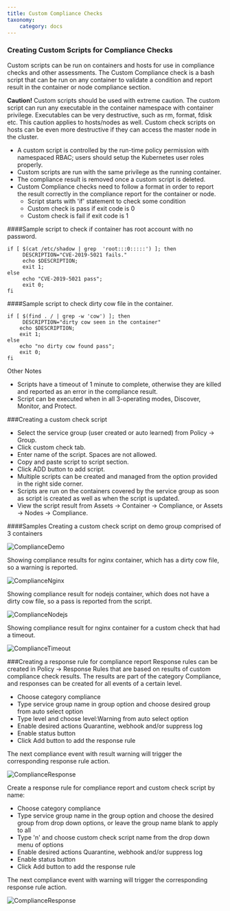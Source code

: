 ```yaml
---
title: Custom Compliance Checks
taxonomy:
    category: docs
---
```


### Creating Custom Scripts for Compliance Checks
Custom scripts can be run on containers and hosts for use in compliance checks and other assessments. The Custom Compliance check is a bash script that can be run on any container to validate a condition and report result in the container or node compliance section.

<strong>Caution!</strong> Custom scripts should be used with extreme caution. The custom script can run any executable in the container namespace with container privilege. Executables can be very destructive, such as rm, format, fdisk etc. This caution applies to hosts/nodes as well. Custom check scripts on hosts can be even more destructive if they can access the master node in the cluster.

+ A custom script is controlled by the run-time policy permission with namespaced RBAC; users should setup the Kubernetes user roles properly.
+ Custom scripts are run with the same privilege as the running container.
+ The compliance result is removed once a custom script is deleted.
+ Custom Compliance checks need to follow a format in order to report the result correctly in the compliance report for the container or node.
    - Script starts with 'if' statement to check some condition
    - Custom check is pass if exit code is 0
    - Custom check is fail if exit code is 1

####Sample script to check if container has root account with no password.
```
if [ $(cat /etc/shadow | grep  'root:::0:::::') ]; then
     DESCRIPTION="CVE-2019-5021 fails."
     echo $DESCRIPTION;
     exit 1;
else
     echo "CVE-2019-5021 pass";
     exit 0;
fi
```

####Sample script to check dirty cow file in the container.
```
if [ $(find . / | grep -w 'cow') ]; then
     DESCRIPTION="dirty cow seen in the container"
    echo $DESCRIPTION;
    exit 1;
else
    echo "no dirty cow found pass";
    exit 0;
fi
```

Other Notes
+ Scripts have a timeout of 1 minute to complete, otherwise they are killed and reported as an error in the compliance result.
+ Script can be executed when in all 3-operating modes, Discover, Monitor, and Protect.


###Creating a custom check script
+ Select the service group (user created or auto learned) from Policy -> Group.
+ Click custom check tab.
+ Enter name of the script. Spaces are not allowed.
+ Copy and paste script to script section.
+ Click ADD button to add script.
+ Multiple scripts can be created and managed from the option provided in the right side corner.
+ Scripts are run on the containers covered by the service group as soon as script is created as well as when the script is updated.
+ View the script result from Assets -> Container -> Compliance, or Assets -> Nodes -> Compliance.

####Samples
Creating a custom check script on demo group comprised of 3 containers

![ComplianceDemo](/img/05.policy/11.customcompliance/compliance1.png)

Showing compliance results for nginx container, which has a dirty cow file, so a warning is reported.

![ComplianceNginx](/img/05.policy/11.customcompliance/compliance2.png)

Showing compliance result for nodejs container, which does not have a dirty cow file, so a pass is reported from the script.

![ComplianceNodejs](/img/05.policy/11.customcompliance/compliance_nodejs.png)

Showing compliance result for nginx container for a custom check that had a timeout.

![ComplianceTimeout](/img/05.policy/11.customcompliance/compliance_timeout.png)


###Creating a response rule for compliance report
Response rules can be created in Policy -> Response Rules that are based on results of custom compliance check results. The results are part of the category Compliance, and responses can be created for all events of a certain level.

+ Choose category compliance
+ Type service group name in group option and choose desired group from auto select option
+ Type level and choose level:Warning from auto select option
+ Enable desired actions Quarantine, webhook and/or suppress log
+ Enable status button
+ Click Add button to add the response rule

The next compliance event with result warning will trigger the corresponding response rule action.

![ComplianceResponse](/img/05.policy/11.customcompliance/compliance_response_1.png)

Create a response rule for compliance report and custom check script by name:

+ Choose category compliance
+ Type service group name in the group option and choose the desired group from drop down options, or leave the group name blank to apply to all
+ Type 'n' and choose custom check script name from the drop down menu of options
+ Enable desired actions Quarantine, webhook and/or suppress log
+ Enable status button
+ Click Add button to add the response rule

The next compliance event with warning will trigger the corresponding response rule action.

![ComplianceResponse](/img/05.policy/11.customcompliance/compliance_report_2.png)


